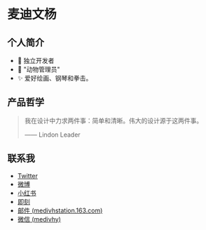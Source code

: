 # 麦迪文杨

## 个人简介

- 📱 独立开发者
- 🐒 "动物管理员"
- ✨ 爱好绘画、钢琴和拳击。

## 产品哲学

> 我在设计中力求两件事：简单和清晰。伟大的设计源于这两件事。
> 
> —— Lindon Leader

## 联系我

- [Twitter](https://twitter.com/medivhyang)
- [微博](https://weibo.com/medivhyang) 
- [小红书](https://www.xiaohongshu.com/user/profile/5814865a50c4b4285fa57160) 
- [即刻](https://okjk.co/5zTJcS)
- [邮件 (medivhstation.163.com)](mailto:medivhstation.163.com)
- <a href='javascript:void(0); navigator.clipboard.writeText("medivhy"); alert("Copy Success.");'>微信 (medivhy)</a>